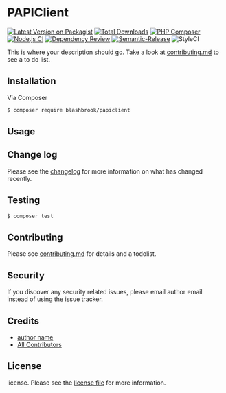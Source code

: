 # PAPIClient

[![Latest Version on Packagist][ico-version]][link-packagist]
[![Total Downloads][ico-downloads]][link-downloads]
[![PHP Composer](https://github.com/blashbrook/papiclient/actions/workflows/php.yml/badge.svg)](https://github.com/blashbrook/papiclient/actions/workflows/php.yml)
[![Node.js CI](https://github.com/blashbrook/papiclient/actions/workflows/node.js.yml/badge.svg)](https://github.com/blashbrook/papiclient/actions/workflows/node.js.yml)
[![Dependency Review](https://github.com/blashbrook/papiclient/actions/workflows/dependency-review.yml/badge.svg)](https://github.com/blashbrook/papiclient/actions/workflows/dependency-review.yml)
[![Semantic-Release](https://github.com/blashbrook/papiclient/actions/workflows/semantic-release.yml/badge.svg)](https://github.com/blashbrook/papiclient/actions/workflows/semantic-release.yml)
![StyleCI](https://github.styleci.io/repos/318002634/shield)

This is where your description should go. Take a look at [contributing.md](contributing.md) to see a to do list.

## Installation

Via Composer

``` bash
$ composer require blashbrook/papiclient
```

## Usage

## Change log

Please see the [changelog](changelog.md) for more information on what has changed recently.

## Testing

``` bash
$ composer test
```

## Contributing

Please see [contributing.md](contributing.md) for details and a todolist.

## Security

If you discover any security related issues, please email author email instead of using the issue tracker.

## Credits

- [author name][link-author]
- [All Contributors][link-contributors]

## License

license. Please see the [license file](license.md) for more information.

[ico-version]: https://img.shields.io/packagist/v/blashbrook/papiclient.svg?style=flat-square
[ico-downloads]: https://img.shields.io/packagist/dt/blashbrook/papiclient.svg?style=flat-square
[ico-travis]: https://img.shields.io/travis/blashbrook/papiclient/master.svg?style=flat-square
[ico-styleci]: https://styleci.io/repos/12345678/shield

[link-packagist]: https://packagist.org/packages/blashbrook/papiclient
[link-downloads]: https://packagist.org/packages/blashbrook/papiclient
[link-travis]: https://travis-ci.org/blashbrook/papiclient
[link-styleci]: https://styleci.io/repos/12345678
[link-author]: https://github.com/blashbrook
[link-contributors]: ../../contributors
